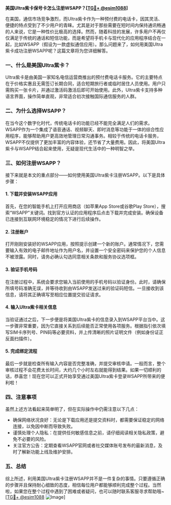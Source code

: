 **美国Ultra紫卡保号卡怎么注册WSAPP？[[TG💪+ @esim1088](https://t.me/s/esim1088)]**

在美国，通信市场竞争激烈，而Ultra紫卡作为一种预付费的电话卡，因其灵活、便捷的特点受到了不少用户的青睐。尤其是对于那些需要在短时间内保持通讯畅通的人来说，它是一种性价比极高的选择。然而，随着科技的发展，许多用户不再仅仅满足于传统的通话和短信功能，而是希望将手机卡与现代化的应用程序结合在一起，比如WSAPP（假设为一款虚拟通信应用）。那么问题来了，如何用美国Ultra紫卡成功注册WSAPP呢？这篇文章将为您详细解答。

### 一、什么是美国Ultra紫卡？

Ultra紫卡是由美国一家知名电信运营商推出的预付费电话卡服务。它的主要特点在于价格实惠且无需签订长期合同，适合短期旅行者或临时居住人员使用。用户只需购买一张卡片，并通过激活码激活后即可开始使用。此外，Ultra紫卡支持多种语言界面，操作简单直观，非常适合初次接触国际通信服务的人群。

### 二、为什么选择WSAPP？

在当今这个数字化时代，传统电话卡的功能已经不能完全满足人们的需求。WSAPP作为一个集成了语音通话、视频聊天、即时消息等功能于一体的综合性应用程序，能够帮助用户更高效地管理日常沟通事务。相较于传统的电话卡服务，WSAPP不仅提供了更加丰富的内容体验，还节省了大量费用。因此，将美国Ultra紫卡与WSAPP结合起来使用，无疑是现代生活中的一种明智之举。

### 三、如何注册WSAPP？

接下来就是本文的重点部分——如何使用美国Ultra紫卡注册WSAPP。以下是具体步骤：

#### 1. 下载并安装WSAPP应用

首先，在您的智能手机上打开应用商店（如苹果App Store或谷歌Play Store），搜索“WSAPP”关键词。找到官方认证的应用程序后点击下载并完成安装。确保设备已连接到互联网环境稳定的情况下进行后续操作。

#### 2. 注册账户

打开刚刚安装好的WSAPP应用，按照提示创建一个新的账户。通常情况下，您需要输入有效的电子邮件地址作为用户名，并设置一个安全密码来保护您的个人信息不被泄露。同时，请务必确认勾选同意相关条款和服务协议选项框。

#### 3. 验证手机号码

在注册过程中，系统会要求您输入当前使用的手机号码以验证身份。此时，请确保所填号码准确无误，并等待收到由WSAPP发送过来的验证码短信。一旦接收到该信息，请将其正确填写至相应位置提交验证请求。

#### 4. 输入Ultra紫卡相关信息

当验证通过之后，下一步便是将美国Ultra紫卡的信息录入到WSAPP平台当中。这一步骤非常重要，因为它直接关系到后续能否正常使用各项服务。根据指引依次填写SIM卡序列号、PIN码等必要资料，并上传清晰的照片证明文件（例如身份证正反面扫描件）。

#### 5. 完成绑定流程

最后一步就是检查所有输入内容是否完整准确，并提交审核申请。一般而言，整个审核过程不会花费太长时间，大约几个小时左右就能得到结果。如果一切顺利的话，恭喜您！现在您可以正式开始享受通过美国Ultra紫卡登录WSAPP所带来的便利啦！

### 四、注意事项

虽然上述方法看起来简单明了，但在实际操作中仍需注意以下几点：

- 确保网络状况良好：无论是下载应用还是提交资料时，都需要保证稳定的网络连接，以免因中断而导致失败。
- 谨慎处理个人隐私：在提供任何敏感信息之前，请仔细阅读相关隐私政策，避免不必要的风险。
- 关注官方公告：定期查看WSAPP官网或者社交媒体账号发布的最新消息，及时了解新功能上线及维护安排。

### 五、总结

综上所述，利用美国Ultra紫卡注册WSAPP并不是一件复杂的事情。只要遵循正确的步骤并且保持耐心细致的态度，相信每位用户都能够顺利完成整个过程。当然啦，如果您在整个过程中遇到了困难或者疑问，也可以随时联系客服寻求帮助哦~ [[TG💪+ @esim1088](https://t.me/s/esim1088) ![Image](https://i.postimg.cc/4NQfJmqS/Snipaste-2025-05-13-00-14-12.png)]